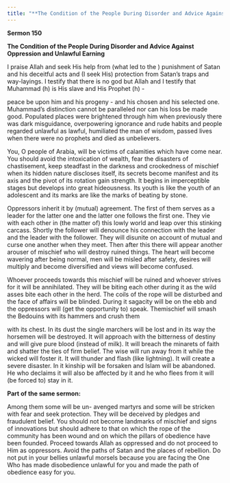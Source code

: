 ```yaml
---
title: "**The Condition of the People During Disorder and Advice Against Oppression and Unlawful Earning**" 
---
```

**Sermon 150**

**The Condition of the People During Disorder and Advice Against Oppression and Unlawful Earning**

I praise Allah and seek His help from \(what led to the \) punishment of Satan and his deceitful acts and \(I seek His\) protection from Satan’s traps and way\-layings\. I testify that there is no god but Allah and I testify that Muhammad \(h\) is His slave and His Prophet \(h\) \-

peace be upon him and his progeny \- and his chosen and his selected one\. Muhammad’s distinction cannot be paralleled nor can his loss be made good\. Populated places were brightened through him when previously there was dark misguidance, overpowering ignorance and rude habits and people regarded unlawful as lawful, humiliated the man of wisdom, passed lives when there were no prophets and died as unbelievers\.

You, O people of Arabia, will be victims of calamities which have come near\. You should avoid the intoxication of wealth, fear the disasters of chastisement, keep steadfast in the darkness and crookedness of mischief when its hidden nature discloses itself, its secrets become manifest and its axis and the pivot of its rotation gain strength\. It begins in imperceptible stages but develops into great hideousness\. Its youth is like the youth of an adolescent and its marks are like the marks of beating by stone\.

Oppressors inherit it by \(mutual\) agreement\. The first of them serves as a leader for the latter one and the latter one follows the first one\. They vie with each other in \(the matter of\) this lowly world and leap over this stinking carcass\. Shortly the follower will denounce his connection with the leader and the leader with the follower\. They will disunite on account of mutual and curse one another when they meet\. Then after this there will appear another arouser of mischief who will destroy ruined things\. The heart will become wavering after being normal, men will be misled after safety, desires will multiply and become diversified and views will become confused\.

Whoever proceeds towards this mischief will be ruined and whoever strives for it will be annihilated\. They will be biting each other during it as the wild asses bite each other in the herd\. The coils of the rope will be disturbed and the face of affairs will be blinded\. During it sagacity will be on the ebb and the oppressors will \(get the opportunity to\) speak\. Themischief will smash the Bedouins with its hammers and crush them

<a id="page567"></a>with its chest\. In its dust the single marchers will be lost and in its way the horsemen will be destroyed\. It will approach with the bitterness of destiny and will give pure blood \(instead of milk\)\. It will breach the minarets of faith and shatter the ties of firm belief\. The wise will run away from it while the wicked will foster it\. It will thunder and flash \(like lightning\)\. It will create a severe disaster\. In it kinship will be forsaken and Islam will be abandoned\. He who declaims it will also be affected by it and he who flees from it will \(be forced to\) stay in it\.

**Part of the same sermon:**

Among them some will be un\- avenged martyrs and some will be stricken with fear and seek protection\. They will be deceived by pledges and fraudulent belief\. You should not become landmarks of mischief and signs of innovations but should adhere to that on which the rope of the community has been wound and on which the pillars of obedience have been founded\. Proceed towards Allah as oppressed and do not proceed to Him as oppressors\. Avoid the paths of Satan and the places of rebellion\. Do not put in your bellies unlawful morsels because you are facing the One Who has made disobedience unlawful for you and made the path of obedience easy for you\.

